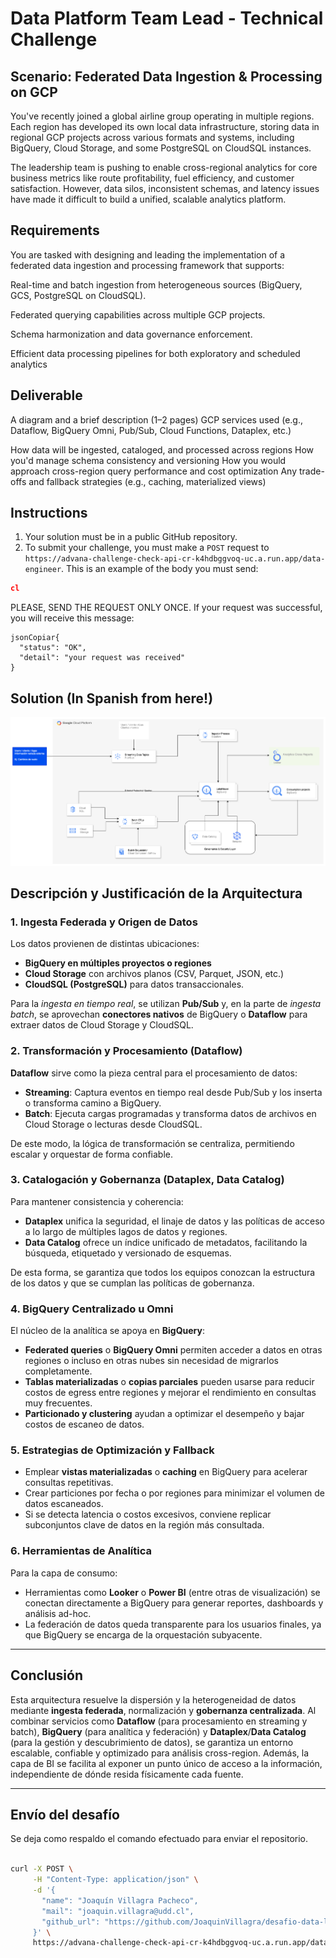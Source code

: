 # Data Platform Team Lead - Technical Challenge

## Scenario: Federated Data Ingestion & Processing on GCP
You've recently joined a global airline group operating in multiple regions. Each region has developed its own local data infrastructure, storing data in regional GCP projects across various formats and systems, including BigQuery, Cloud Storage, and some PostgreSQL on CloudSQL instances.

The leadership team is pushing to enable cross-regional analytics for core business metrics like route profitability, fuel efficiency, and customer satisfaction. However, data silos, inconsistent schemas, and latency issues have made it difficult to build a unified, scalable analytics platform.

## Requirements

You are tasked with designing and leading the implementation of a federated data ingestion and processing framework that supports:

Real-time and batch ingestion from heterogeneous sources (BigQuery, GCS, PostgreSQL on CloudSQL).

Federated querying capabilities across multiple GCP projects.

Schema harmonization and data governance enforcement.

Efficient data processing pipelines for both exploratory and scheduled analytics

## Deliverable

A diagram and a brief description (1–2 pages) GCP services used (e.g., Dataflow, BigQuery Omni, Pub/Sub, Cloud Functions, Dataplex, etc.)

How data will be ingested, cataloged, and processed across regions
How you'd manage schema consistency and versioning
How you would approach cross-region query performance and cost optimization
Any trade-offs and fallback strategies (e.g., caching, materialized views)

## Instructions
1. Your solution must be in a public GitHub repository.
2. To submit your challenge, you must make a `POST` request to `https://advana-challenge-check-api-cr-k4hdbggvoq-uc.a.run.app/data-engineer`. This is an example of the body you must send:
```json
cl
```

PLEASE, SEND THE REQUEST ONLY ONCE.
If your request was successful, you will receive this message:

```
jsonCopiar{
  "status": "OK",
  "detail": "your request was received"
}
```

## Solution (In Spanish from here!)

![Arquitectura propuesta](./Arquitectura_propuesta.png "Arquitectura Propuesta")


## Descripción y Justificación de la Arquitectura

### 1. Ingesta Federada y Origen de Datos
Los datos provienen de distintas ubicaciones:

- **BigQuery en múltiples proyectos o regiones**  
- **Cloud Storage** con archivos planos (CSV, Parquet, JSON, etc.)  
- **CloudSQL (PostgreSQL)** para datos transaccionales.  

Para la _ingesta en tiempo real_, se utilizan **Pub/Sub** y, en la parte de _ingesta batch_, se aprovechan **conectores nativos** de BigQuery o **Dataflow** para extraer datos de Cloud Storage y CloudSQL.

### 2. Transformación y Procesamiento (Dataflow)
**Dataflow** sirve como la pieza central para el procesamiento de datos:
- **Streaming**: Captura eventos en tiempo real desde Pub/Sub y los inserta o transforma camino a BigQuery.  
- **Batch**: Ejecuta cargas programadas y transforma datos de archivos en Cloud Storage o lecturas desde CloudSQL.

De este modo, la lógica de transformación se centraliza, permitiendo escalar y orquestar de forma confiable.

### 3. Catalogación y Gobernanza (Dataplex, Data Catalog)
Para mantener consistencia y coherencia:
- **Dataplex** unifica la seguridad, el linaje de datos y las políticas de acceso a lo largo de múltiples lagos de datos y regiones.  
- **Data Catalog** ofrece un índice unificado de metadatos, facilitando la búsqueda, etiquetado y versionado de esquemas.

De esta forma, se garantiza que todos los equipos conozcan la estructura de los datos y que se cumplan las políticas de gobernanza.

### 4. BigQuery Centralizado u Omni
El núcleo de la analítica se apoya en **BigQuery**:

- **Federated queries** o **BigQuery Omni** permiten acceder a datos en otras regiones o incluso en otras nubes sin necesidad de migrarlos completamente.  
- **Tablas materializadas** o **copias parciales** pueden usarse para reducir costos de egress entre regiones y mejorar el rendimiento en consultas muy frecuentes.  
- **Particionado y clustering** ayudan a optimizar el desempeño y bajar costos de escaneo de datos.

### 5. Estrategias de Optimización y Fallback
- Emplear **vistas materializadas** o **caching** en BigQuery para acelerar consultas repetitivas.  
- Crear particiones por fecha o por regiones para minimizar el volumen de datos escaneados.  
- Si se detecta latencia o costos excesivos, conviene replicar subconjuntos clave de datos en la región más consultada.

### 6. Herramientas de Analítica
Para la capa de consumo:
- Herramientas como **Looker** o **Power BI** (entre otras de visualización) se conectan directamente a BigQuery para generar reportes, dashboards y análisis ad-hoc.  
- La federación de datos queda transparente para los usuarios finales, ya que BigQuery se encarga de la orquestación subyacente.

---

## Conclusión

Esta arquitectura resuelve la dispersión y la heterogeneidad de datos mediante **ingesta federada**, normalización y **gobernanza centralizada**. Al combinar servicios como **Dataflow** (para procesamiento en streaming y batch), **BigQuery** (para analítica y federación) y **Dataplex**/**Data Catalog** (para la gestión y descubrimiento de datos), se garantiza un entorno escalable, confiable y optimizado para análisis cross-region. Además, la capa de BI se facilita al exponer un punto único de acceso a la información, independiente de dónde resida físicamente cada fuente.

--- 

## Envío del desafío
Se deja como respaldo el comando efectuado para enviar el repositorio. 

```bash

curl -X POST \
     -H "Content-Type: application/json" \
     -d '{
       "name": "Joaquín Villagra Pacheco",
       "mail": "joaquin.villagra@udd.cl",
       "github_url": "https://github.com/JoaquinVillagra/desafio-data-latam"
     }' \
     https://advana-challenge-check-api-cr-k4hdbggvoq-uc.a.run.app/data-engineer

```